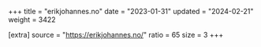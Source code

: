 +++
title = "erikjohannes.no"
date = "2023-01-31"
updated = "2024-02-21"
weight = 3422

[extra]
source = "https://erikjohannes.no/"
ratio = 65
size = 3
+++
